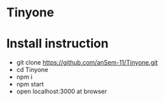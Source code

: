 # Tinyone

# Install instruction

* git clone https://github.com/anSem-11/Tinyone.git
* cd Tinyone
* npm i
* npm start
* open localhost:3000 at browser